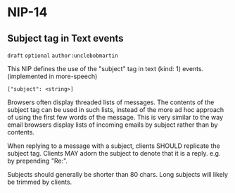 # NIP-14

## Subject tag in Text events

`draft` `optional` `author:unclebobmartin`

This NIP defines the use of the "subject" tag in text (kind: 1) events.  
(implemented in more-speech)

`["subject": <string>]`

Browsers often display threaded lists of messages.  The contents of the subject tag can be used in such lists, instead of the more ad hoc approach of using the first few words of the message.  This is very similar to the way email browsers display lists of incoming emails by subject rather than by contents.

When replying to a message with a subject, clients SHOULD replicate the subject tag.  Clients MAY adorn the subject to denote
that it is a reply.  e.g. by prepending "Re:".

Subjects should generally be shorter than 80 chars.  Long subjects will likely be trimmed by clients.
